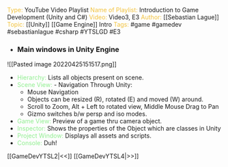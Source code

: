 <span style="color: #f2c23d;">Type:</span> YouTube Video Playlist
<span style="color: #f2c23d;">Name of Playlist:</span> Introduction to Game Development (Unity and C#)
<span style="color: #f2c23d;">Video: </span>Video3, E3
<span style="color: #f2c23d;">Author: 
</span> [[Sebastian Lague]]
<span style="color: #f2c23d;">Topic: </span> [[Unity]] [[Game Engine]] Intro
<span style="color: #f2c23d;">Tags:</span> #game  #gamedev  #sebastianlague  #csharp  #YTSLGD  #E3

- ### Main windows in Unity Engine
![[Pasted image 20220425151517.png]]

- <span style="color:lightgreen;">Hierarchy:</span> Lists all objects present on scene.
- <span style="color:lightgreen;">Scene View:</span> - Navigation Through Unity:
	- Mouse Navigation
	- Objects can be resized (R), rotated (E) and moved (W) around.
	- Scroll to Zoom, Alt + Left to rotated view, Middle Mouse Drag to Pan
	- Gizmo switches b/w persp and iso modes.
- <span style="color:lightgreen;">Game View:</span> Preview of a game thru camera object.
- <span style="color:lightgreen;">Inspector:</span> Shows the properties of the Object which are classes in Unity
- <span style="color:lightgreen;">Project Window:</span> Displays all assets and scripts.
- <span style="color:lightgreen;">Console:</span> Duh!



[[GameDevYTSL2|<<]] [[GameDevYTSL4|>>]] 